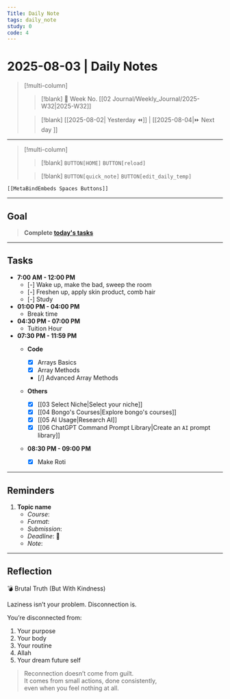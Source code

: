 ```yaml
---
Title: Daily Note
tags: daily_note
study: 0
code: 4
---
```


# 2025-08-03 | Daily Notes

> [!multi-column]
> 
>> [!blank]
>> 📅 Week No. [[02 Journal/Weekly_Journal/2025-W32|2025-W32]]
>
>> [!blank]
>> [[2025-08-02| Yesterday ⏪]] |  [[2025-08-04|⏩ Next day ]]

---

> [!multi-column]
>
>> [!blank]
>> `BUTTON[HOME]` 
>> `BUTTON[reload]`
>
>> [!blank]
>> `BUTTON[quick_note]` 
>> `BUTTON[edit_daily_temp]` 
 
 ```meta-bind-embed
 [[MetaBindEmbeds Spaces Buttons]]
 ```
 
---

## Goal

> **Complete [today's tasks](#Tasks)**

---

## Tasks

- **7:00 AM - 12:00 PM**
	- [-] Wake up, make the bad, sweep the room
	- [-] Freshen up, apply skin product, comb hair
	- [-] Study
- **01:00 PM - 04:00 PM**
	- Break time
- **04:30 PM - 07:00 PM**
	- Tuition Hour
- **07:30 PM - 11:59 PM**
	- **Code** 
		- [x] Arrays Basics
		- [x] Array Methods
		- [/] Advanced Array Methods

	-  **Others**
		- [x] [[03 Select Niche|Select your niche]]
		- [x] [[04 Bongo's Courses|Explore bongo's courses]]
		- [x] [[05 AI Usage|Research AI]]
		- [x] [[06 ChatGPT Command Prompt Library|Create an `AI` prompt library]]

	- **08:30 PM - 09:00 PM**
		- [x] Make Roti

---

## Reminders

1. **Topic name**  
   - _Course_: 
   - _Format_: 
   - _Submission_: 
   - _Deadline_: 📅 
   - _Note_:

---


## Reflection

💣 Brutal Truth (But With Kindness)

Laziness isn’t your problem. Disconnection is.

You’re disconnected from:

1. Your purpose
2. Your body
3. Your routine
4. Allah
5. Your dream future self

> Reconnection doesn’t come from guilt.  
> It comes from small actions, done consistently,  
> even when you feel nothing at all.